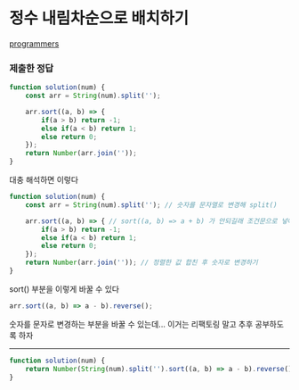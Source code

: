 # 정수 내림차순으로 배치하기

[programmers](https://programmers.co.kr/learn/courses/30/lessons/12933)

### 제출한 정답
```js
function solution(num) {
    const arr = String(num).split('');

    arr.sort((a, b) => {
        if(a > b) return -1;
        else if(a < b) return 1;
        else return 0;
    });
    return Number(arr.join(''));
}
```
대충 해석하면 이렇다
```js
function solution(num) {
    const arr = String(num).split(''); // 숫자를 문자열로 변경해 split()

    arr.sort((a, b) => { // sort((a, b) => a + b) 가 안되길래 조건문으로 넣어줌
        if(a > b) return -1;
        else if(a < b) return 1;
        else return 0;
    });
    return Number(arr.join('')); // 정렬한 값 합친 후 숫자로 변경하기
}
```

sort() 부분을 이렇게 바꿀 수 있다
```js
arr.sort((a, b) => a - b).reverse();
```

숫자를 문자로 변경하는 부분을 바꿀 수 있는데... 이거는 리팩토링 말고 추후 공부하도록 하자

---


```js
function solution(num) {
    return Number(String(num).split('').sort((a, b) => a - b).reverse().join(''));
}
```
